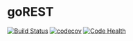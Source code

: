 # goREST

[![Build Status](https://travis-ci.org/alruiz12/goREST.svg?branch=master)](https://travis-ci.org/alruiz12/goREST)
[![codecov](https://codecov.io/gh/alruiz12/goREST/branch/master/graph/badge.svg)](https://codecov.io/gh/alruiz12/goREST)
[![Code Health](https://landscape.io/github/alruiz12/goREST/master/landscape.svg?style=flat)](https://landscape.io/github/alruiz12/goREST/master)

